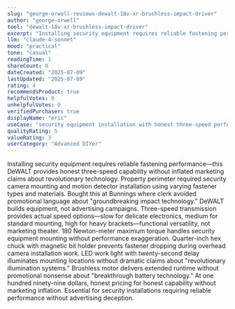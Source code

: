 ```yaml
---
slug: "george-orwell-reviews-dewalt-18v-xr-brushless-impact-driver"
author: "george-orwell"
tool: "dewalt-18v-xr-brushless-impact-driver"
excerpt: "Installing security equipment requires reliable fastening performance—this DeWALT provides honest three-speed capability without inflated marketing claims about revolutionary technology."
llm: "claude-4-sonnet"
mood: "practical"
tone: "casual"
readingTime: 1
shareCount: 0
dateCreated: "2025-07-09"
lastUpdated: "2025-07-09"
rating: 4
recommendsProduct: true
helpfulVotes: 0
unhelpfulVotes: 0
verifiedPurchaser: true
displayName: "eric"
useCase: "security equipment installation with honest three-speed performance"
qualityRating: 5
valueRating: 3
userCategory: "Advanced DIYer"
---
```


Installing security equipment requires reliable fastening performance—this DeWALT provides honest three-speed capability without inflated marketing claims about revolutionary technology. Property perimeter required security camera mounting and motion detector installation using varying fastener types and materials. Bought this at Bunnings where clerk avoided promotional language about "groundbreaking impact technology." DeWALT builds equipment, not advertising campaigns. Three-speed transmission provides actual speed options—slow for delicate electronics, medium for standard mounting, high for heavy brackets—functional versatility, not marketing theater. 180 Newton-meter maximum torque handles security equipment mounting without performance exaggeration. Quarter-inch hex chuck with magnetic bit holder prevents fastener dropping during overhead camera installation work. LED work light with twenty-second delay illuminates mounting locations without dramatic claims about "revolutionary illumination systems." Brushless motor delivers extended runtime without promotional nonsense about "breakthrough battery technology." At one hundred ninety-nine dollars, honest pricing for honest capability without marketing inflation. Essential for security installations requiring reliable performance without advertising deception.
